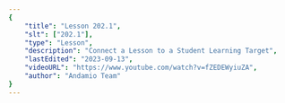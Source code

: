 ```yaml
---
{
    "title": "Lesson 202.1",
    "slt": ["202.1"],
    "type": "Lesson",
    "description": "Connect a Lesson to a Student Learning Target",
    "lastEdited": "2023-09-13",
    "videoURL": "https://www.youtube.com/watch?v=fZEDEWyiuZA",
    "author": "Andamio Team"
}
---
```

